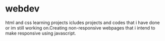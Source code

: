 # webdev
html and css learning projects
icludes projects and codes that i have done  or im still working on.Creating non-responsive webpages that i intend to make responsive using javascript.
